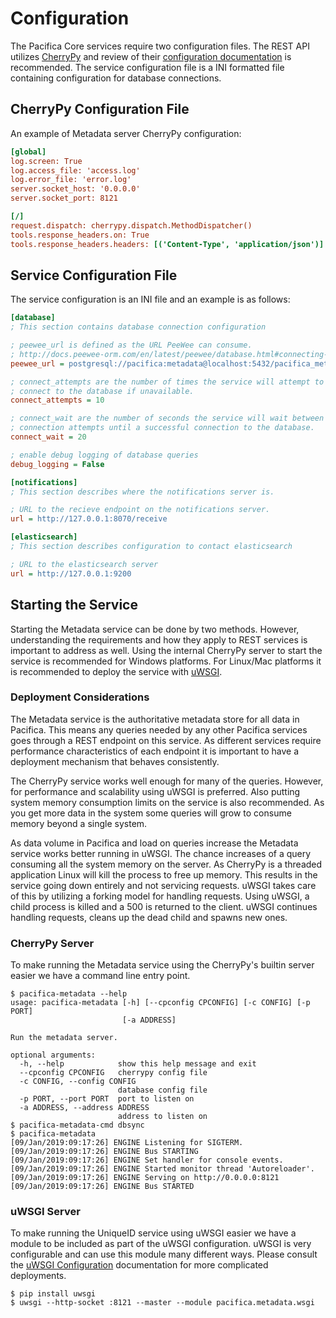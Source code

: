 # Configuration

The Pacifica Core services require two configuration files. The REST
API utilizes [CherryPy](https://github.com/cherrypy) and review of
their
[configuration documentation](http://docs.cherrypy.org/en/latest/config.html)
is recommended. The service configuration file is a INI formatted
file containing configuration for database connections.

## CherryPy Configuration File

An example of Metadata server CherryPy configuration:

```ini
[global]
log.screen: True
log.access_file: 'access.log'
log.error_file: 'error.log'
server.socket_host: '0.0.0.0'
server.socket_port: 8121

[/]
request.dispatch: cherrypy.dispatch.MethodDispatcher()
tools.response_headers.on: True
tools.response_headers.headers: [('Content-Type', 'application/json')]
```

## Service Configuration File

The service configuration is an INI file and an example is as follows:

```ini
[database]
; This section contains database connection configuration

; peewee_url is defined as the URL PeeWee can consume.
; http://docs.peewee-orm.com/en/latest/peewee/database.html#connecting-using-a-database-url
peewee_url = postgresql://pacifica:metadata@localhost:5432/pacifica_metadata

; connect_attempts are the number of times the service will attempt to
; connect to the database if unavailable.
connect_attempts = 10

; connect_wait are the number of seconds the service will wait between
; connection attempts until a successful connection to the database.
connect_wait = 20

; enable debug logging of database queries
debug_logging = False

[notifications]
; This section describes where the notifications server is.

; URL to the recieve endpoint on the notifications server.
url = http://127.0.0.1:8070/receive

[elasticsearch]
; This section describes configuration to contact elasticsearch

; URL to the elasticsearch server
url = http://127.0.0.1:9200
```

## Starting the Service

Starting the Metadata service can be done by two methods. However,
understanding the requirements and how they apply to REST services
is important to address as well. Using the
internal CherryPy server to start the service is recommended for
Windows platforms. For Linux/Mac platforms it is recommended to
deploy the service with
[uWSGI](https://uwsgi-docs.readthedocs.io/en/latest/).

### Deployment Considerations

The Metadata service is the authoritative metadata store for all data
in Pacifica. This means any queries needed by any other Pacifica
services goes through a REST endpoint on this service. As different
services require performance characteristics of each endpoint it is
important to have a deployment mechanism that behaves consistently.

The CherryPy service works well enough for many of the queries.
However, for performance and scalability using uWSGI is preferred.
Also putting system memory consumption limits on the service is
also recommended. As you get more data in the system some queries
will grow to consume memory beyond a single system.

As data volume in Pacifica and load on queries increase the Metadata
service works better running in uWSGI. The chance increases of a
query consuming all the system memory on the server. As CherryPy is
a threaded application Linux will kill the process to free up memory.
This results in the service going down entirely and not servicing
requests. uWSGI takes care of this by utilizing a forking model for
handling requests. Using uWSGI, a child process is killed and a 500
is returned to the client. uWSGI continues handling requests, cleans
up the dead child and spawns new ones.

### CherryPy Server

To make running the Metadata service using the CherryPy's builtin
server easier we have a command line entry point.

```
$ pacifica-metadata --help
usage: pacifica-metadata [-h] [--cpconfig CPCONFIG] [-c CONFIG] [-p PORT]
                         [-a ADDRESS]

Run the metadata server.

optional arguments:
  -h, --help            show this help message and exit
  --cpconfig CPCONFIG   cherrypy config file
  -c CONFIG, --config CONFIG
                        database config file
  -p PORT, --port PORT  port to listen on
  -a ADDRESS, --address ADDRESS
                        address to listen on
$ pacifica-metadata-cmd dbsync
$ pacifica-metadata
[09/Jan/2019:09:17:26] ENGINE Listening for SIGTERM.
[09/Jan/2019:09:17:26] ENGINE Bus STARTING
[09/Jan/2019:09:17:26] ENGINE Set handler for console events.
[09/Jan/2019:09:17:26] ENGINE Started monitor thread 'Autoreloader'.
[09/Jan/2019:09:17:26] ENGINE Serving on http://0.0.0.0:8121
[09/Jan/2019:09:17:26] ENGINE Bus STARTED
```

### uWSGI Server

To make running the UniqueID service using uWSGI easier we have a
module to be included as part of the uWSGI configuration. uWSGI is
very configurable and can use this module many different ways. Please
consult the
[uWSGI Configuration](https://uwsgi-docs.readthedocs.io/en/latest/Configuration.html)
documentation for more complicated deployments.

```
$ pip install uwsgi
$ uwsgi --http-socket :8121 --master --module pacifica.metadata.wsgi
```
